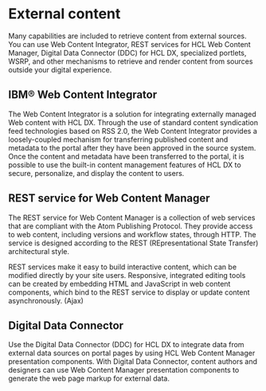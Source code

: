 # External content

Many capabilities are included to retrieve content from external sources. You can use Web Content Integrator, REST services for HCL Web Content Manager, Digital Data Connector \(DDC\) for HCL DX, specialized portlets, WSRP, and other mechanisms to retrieve and render content from sources outside your digital experience.

## IBM® Web Content Integrator

The Web Content Integrator is a solution for integrating externally managed Web content with HCL DX. Through the use of standard content syndication feed technologies based on RSS 2.0, the Web Content Integrator provides a loosely-coupled mechanism for transferring published content and metadata to the portal after they have been approved in the source system. Once the content and metadata have been transferred to the portal, it is possible to use the built-in content management features of HCL DX to secure, personalize, and display the content to users.

## REST service for Web Content Manager

The REST service for Web Content Manager is a collection of web services that are compliant with the Atom Publishing Protocol. They provide access to web content, including versions and workflow states, through HTTP. The service is designed according to the REST \(REpresentational State Transfer\) architectural style.

REST services make it easy to build interactive content, which can be modified directly by your site users. Responsive, integrated editing tools can be created by embedding HTML and JavaScript in web content components, which bind to the REST service to display or update content asynchronously. \(Ajax\)

## Digital Data Connector

Use the Digital Data Connector \(DDC\) for HCL DX to integrate data from external data sources on portal pages by using HCL Web Content Manager presentation components. With Digital Data Connector, content authors and designers can use Web Content Manager presentation components to generate the web page markup for external data.

